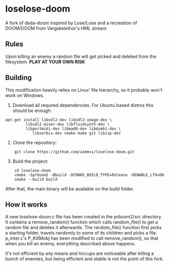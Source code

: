 # loselose-doom
 A fork of dsda-doom inspired by Lose/Lose and a recreation of DOOM/DOOM from Vargskelethor's HML stream.

 ## Rules
 Upon killing an enemy a random file will get picked and deleted from the filesystem. 
 **PLAY AT YOUR OWN RISK**

## Building
This modification heavily relies on Linux' file hierarchy, so it probably won't work on Windows.

1) Download all required dependencies. For Ubuntu based distros this should be enough:
```
apt-get install libsdl2-dev libsdl2-image-dev \
         libsdl2-mixer-dev libfluidsynth-dev \
         libportmidi-dev libmad0-dev libdumb1-dev \
	        libvorbis-dev cmake make git libzip-dev
```
2) Clone the repository:
```
	git clone https://github.com/aimmxi/loselose-doom.git
```
3) Build the project:
```
	cd loselose-doom
	cmake -Sprboom2 -Bbuild -DCMAKE_BUILD_TYPE=Release -DENABLE_LTO=ON
	cmake --build build
```

After that, the main binary will be available on the build folder.

 ## How it works
 A new loselose-doom.c file has been created in the prboom2/src directory. It contains a remove_random() function which calls random_file() to get a random file and deletes it afterwards.
 The random_file() function first picks a starting folder, travels randomly to some of its children and picks a file. 
 p_inter.c's P_KillMobj has been modified to call remove_random(), so that when you kill an enemy, everything described above happens.

It's not efficient by any means and hiccups are noticeable after killing a bunch of enemies, but being efficient and stable is not the point of this fork.
